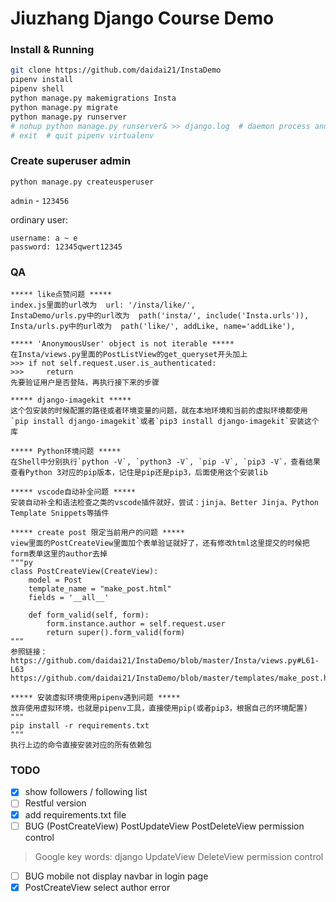 # Jiuzhang Django Course Demo

### Install & Running

```sh
git clone https://github.com/daidai21/InstaDemo
pipenv install
pipenv shell
python manage.py makemigrations Insta
python manage.py migrate
python manage.py runserver
# nohup python manage.py runserver& >> django.log  # daemon process and backup log
# exit  # quit pipenv virtualenv
```

### Create superuser admin

`python manage.py createusperuser`

`admin` - `123456`

ordinary user:

```
username: a ~ e
password: 12345qwert12345
```

### QA

```text
***** like点赞问题 *****
index.js里面的url改为  url: '/insta/like/',
InstaDemo/urls.py中的url改为  path('insta/', include('Insta.urls')),
Insta/urls.py中的url改为  path('like/', addLike, name='addLike'),

***** 'AnonymousUser' object is not iterable *****
在Insta/views.py里面的PostListView的get_queryset开头加上
>>> if not self.request.user.is_authenticated:
>>>     return 
先要验证用户是否登陆，再执行接下来的步骤

***** django-imagekit *****
这个包安装的时候配置的路径或者环境变量的问题，就在本地环境和当前的虚拟环境都使用`pip install django-imagekit`或者`pip3 install django-imagekit`安装这个库

***** Python环境问题 *****
在Shell中分别执行`python -V`, `python3 -V`, `pip -V`, `pip3 -V`，查看结果
查看Python 3对应的pip版本，记住是pip还是pip3，后面使用这个安装lib

***** vscode自动补全问题 *****
安装自动补全和语法检查之类的vscode插件就好，尝试：jinja、Better Jinja、Python Template Snippets等插件

***** create post 限定当前用户的问题 *****
view里面的PostCreateView里面加个表单验证就好了，还有修改html这里提交的时候把form表单这里的author去掉
"""py
class PostCreateView(CreateView):
    model = Post
    template_name = "make_post.html"
    fields = '__all__'

    def form_valid(self, form):
        form.instance.author = self.request.user
        return super().form_valid(form)
"""
参照链接：https://github.com/daidai21/InstaDemo/blob/master/Insta/views.py#L61-L63
https://github.com/daidai21/InstaDemo/blob/master/templates/make_post.html

***** 安装虚拟环境使用pipenv遇到问题 *****
放弃使用虚拟环境，也就是pipenv工具，直接使用pip(或者pip3，根据自己的环境配置)
"""
pip install -r requirements.txt
"""
执行上边的命令直接安装对应的所有依赖包
```

### TODO

- [x] show followers / following list
- [ ] Restful version
- [x] add requirements.txt file
- [ ] BUG (PostCreateView) PostUpdateView PostDeleteView permission control
> Google key words: django UpdateView DeleteView permission control
- [ ] BUG mobile not display navbar in login page
- [x] PostCreateView select author error
